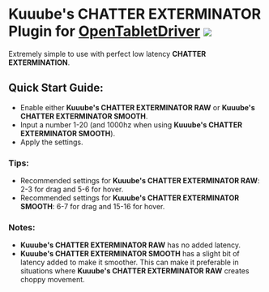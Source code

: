 # Kuuube's **CHATTER EXTERMINATOR** Plugin for [OpenTabletDriver](https://github.com/OpenTabletDriver/OpenTabletDriver) [![](https://img.shields.io/github/downloads/Kuuuube/Kuuube-s-CHATTER-EXTERMINATOR/total.svg)](https://github.com/Kuuuube/Kuuube-s-CHATTER-EXTERMINATOR/releases/latest)

Extremely simple to use with perfect low latency **CHATTER EXTERMINATION**.

## Quick Start Guide:
- Enable either **Kuuube's CHATTER EXTERMINATOR RAW** or **Kuuube's CHATTER EXTERMINATOR SMOOTH**.
- Input a number 1-20 (and 1000hz when using **Kuuube's CHATTER EXTERMINATOR SMOOTH**).
- Apply the settings.

### Tips:
- Recommended settings for **Kuuube's CHATTER EXTERMINATOR RAW**: 2-3 for drag and 5-6 for hover.
- Recommended settings for **Kuuube's CHATTER EXTERMINATOR SMOOTH**: 6-7 for drag and 15-16 for hover.

### Notes:
- **Kuuube's CHATTER EXTERMINATOR RAW** has no added latency.
- **Kuuube's CHATTER EXTERMINATOR SMOOTH** has a slight bit of latency added to make it smoother. This can make it preferable in situations where **Kuuube's CHATTER EXTERMINATOR RAW** creates choppy movement.